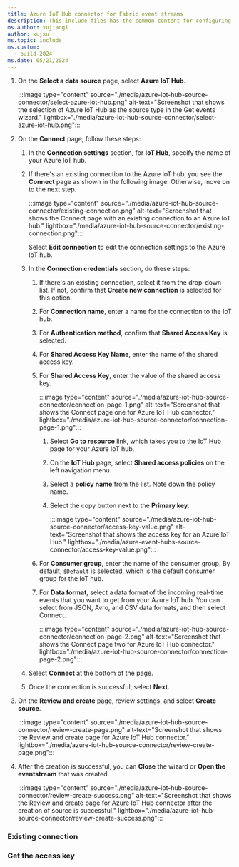 ```yaml
---
title: Azure IoT Hub connector for Fabric event streams
description: This include files has the common content for configuring an Azure IoT Hub connector for Fabric event streams and Real-Time hub. 
ms.author: xujiang1
author: xujxu 
ms.topic: include
ms.custom:
  - build-2024
ms.date: 05/21/2024
---
```


1. On the **Select a data source** page, select **Azure IoT Hub**. 

    :::image type="content" source="./media/azure-iot-hub-source-connector/select-azure-iot-hub.png" alt-text="Screenshot that shows the selection of Azure IoT Hub as the source type in the Get events wizard." lightbox="./media/azure-iot-hub-source-connector/select-azure-iot-hub.png":::
1. On the **Connect** page, follow these steps:
    1. In the **Connection settings** section, for **IoT Hub**, specify the name of your Azure IoT hub.
    1. If there's an existing connection to the Azure IoT hub, you see the **Connect** page as shown in the following image. Otherwise, move on to the next step.

        :::image type="content" source="./media/azure-iot-hub-source-connector/existing-connection.png" alt-text="Screenshot that shows the Connect page with an existing connection to an Azure IoT hub." lightbox="./media/azure-iot-hub-source-connector/existing-connection.png":::        

        Select **Edit connection** to edit the connection settings to the Azure IoT hub. 
    1. In the **Connection credentials** section, do these steps:
        1. If there's an existing connection, select it from the drop-down list. If not, confirm that **Create new connection** is selected for this option.
        1. For **Connection name**, enter a name for the connection to the IoT hub.
        1. For **Authentication method**, confirm that **Shared Access Key** is selected.
        1. For **Shared Access Key Name**, enter the name of the shared access key. 
        1. For **Shared Access Key**, enter the value of the shared access key.
            
            :::image type="content" source="./media/azure-iot-hub-source-connector/connection-page-1.png" alt-text="Screenshot that shows the Connect page one for Azure IoT Hub connector." lightbox="./media/azure-iot-hub-source-connector/connection-page-1.png":::

            1. Select **Go to resource** link, which takes you to the IoT Hub page for your Azure IoT hub.
            1. On the **IoT Hub** page, select **Shared access policies** on the left navigation menu.
            1. Select a **policy name** from the list. Note down the policy name.
            1. Select the copy button next to the **Primary key**. 
        
                :::image type="content" source="./media/azure-iot-hub-source-connector/access-key-value.png" alt-text="Screenshot that shows the access key for an Azure IoT Hub." lightbox="./media/azure-event-hubs-source-connector/access-key-value.png":::                        
        1. For **Consumer group**, enter the name of the consumer group. By default, `$Default` is selected, which is the default consumer group for the IoT hub. 
        1. For **Data format**, select a data format of the incoming real-time events that you want to get from your Azure IoT hub. You can select from JSON, Avro, and CSV data formats, and then select Connect.
        
            :::image type="content" source="./media/azure-iot-hub-source-connector/connection-page-2.png" alt-text="Screenshot that shows the Connect page two for Azure IoT Hub connector." lightbox="./media/azure-iot-hub-source-connector/connection-page-2.png":::        
    1. Select **Connect** at the bottom of the page. 
    1. Once the connection is successful, select **Next**. 
1. On the **Review and create** page, review settings, and select **Create source**. 

    :::image type="content" source="./media/azure-iot-hub-source-connector/review-create-page.png" alt-text="Screenshot that shows the Review and create page for Azure IoT Hub connector." lightbox="./media/azure-iot-hub-source-connector/review-create-page.png":::        
1. After the creation is successful, you can **Close** the wizard or **Open the eventstream** that was created. 

    :::image type="content" source="./media/azure-iot-hub-source-connector/review-create-success.png" alt-text="Screenshot that shows the Review and create page for Azure IoT Hub connector after the creation of source is successful." lightbox="./media/azure-iot-hub-source-connector/review-create-success.png":::            

### Existing connection


### Get the access key

